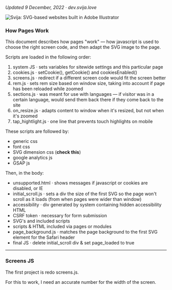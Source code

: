 [logo]: http://files.svija.love/github/readme-logo.png "Svija: SVG-based websites built in Adobe Illustrator"

*Updated 9 December, 2022 · dev.svija.love*

![Svija: SVG-based websites built in Adobe Illustrator][logo]

### How Pages Work

This document describes how pages "work" — how javascript is used to choose the right screen code, and then adapt the SVG image to the page.

Scripts are loaded in the following order:

1. system JS · sets variables for sitewide settings and this particular page
2. cookies.js · setCookie(), getCookie() and cookiesEnabled()
3. screens.js · redirect if a different screen code would fit the screen better
4. rem.js · sets rem size based on window size, taking into account if page has been reloaded while zoomed
5. sections.js · was meant for use with languages — if visitor was in a certain language, would send them back there if they come back to the site
6. on_resize.js · adapts content to window when it's resized, but not when it's zoomed
7. tap_hightlight.js · one line that prevents touch highlights on mobile

These scripts are followed by:

- generic css
- font css
- SVG dimension css (**check this**)
- google analytics js
- GSAP js

Then, in the body:

- unsupported.html · shows messages if javascript or cookies are disabled, or IE
- initial_scroll.js · sets a div the size of the first SVG so the page won't scroll as it loads (from when pages were wider than window)
- accessibility · div generated by system containing hidden accessibility HTML
- CSRF token · necessary for form submission 
- SVG's and included scripts
- scripts & HTML included via pages or modules
- page_background.js · matches the page background to the first SVG element for the Safari header
- final JS · delete initial_scroll div & set page_loaded to true

---
### Screens JS

The first project is redo screens.js.

For this to work, I need an accurate number for the width of the screen.
